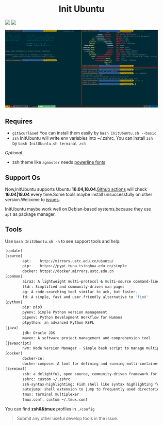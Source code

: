 <h1 align="center">Init Ubuntu</h1>

![](https://github.com/XuCcc/InitUbuntu/workflows/CI/badge.svg)
![](https://img.shields.io/badge/platform-ubuntu%2016.04%7C18.04-lightgrey)

![](.images/show.png)

## Requires

- `git&curl&sed` You can install them easily by `bash InitUbuntu.sh --basic`
- `zsh` InitUbuntu will write env variables into ~/.zshrc. You can install `zsh` by `bash InitUbuntu.sh terminal zsh`

*Optional*

- zsh theme like `agnoster` needs [powerline fonts](https://github.com/powerline/fonts)

## Support Os

Now,InitUbuntu supports Ubuntu **16.04,18.04**.[Github actions](https://github.com/XuCcc/InitUbuntu/actions?query=workflow%3ACI) will check **16.04|18.04** every time.Some tools maybe install unsuccessfully on other version.Welcome to [issues](https://github.com/XuCcc/InitUbuntu/issues/5).

InitUbuntu maybe work well on Debian-based systems,because they use `apt` as package manager.

## Tools

Use `bash InitUbuntu.sh -h` to see support tools and help.

```bash
[update]
[source]
        apt:    http://mirrors.ustc.edu.cn/ubuntu/
        pip:    https://pypi.tuna.tsinghua.edu.cn/simple
        docker: https://docker.mirrors.ustc.edu.cn
[common]
        aira2: A lightweight multi-protocol & multi-source command-line download utility
        tldr: Simplified and community-driven man pages
        ag: A code-searching tool similar to ack, but faster.
        fd: A simple, fast and user-friendly alternative to 'find'
[python]
        pip: pip3
        pyenv: Simple Python version management
        pipenv: Python Development Workflow for Humans
        ptpython: an advanced Python REPL
[java]
        jdk: Oracle JDK
        maven: A software project management and comprehension tool
[javascript]
        nvm: Node Version Manager - Simple bash script to manage multiple active node.js versions
[docker]
        docker-ce:
        docker-compose: A tool for defining and running multi-container Docker applications
[terminal]
        zsh: a delightful, open source, community-driven framework for managing your Zsh configuration.
        zshrc: custom ~/.zshrc
        zsh-syntax-highlighting: Fish shell like syntax highlighting for Zsh
        autojump: shell extension to jump to frequently used directories
        tmux: terminal multiplexer
        tmux.conf: custom ~/.tmux.conf
```

You can find **zsh&&tmux** profiles in `./config`

> Submit any other useful develop tools in the issue.
